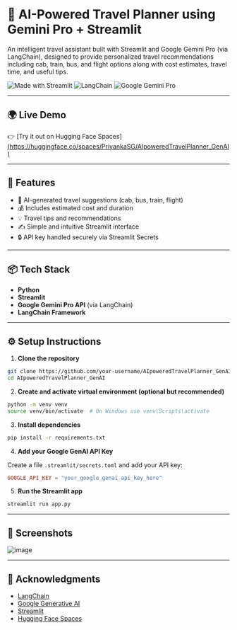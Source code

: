 
# 🚀 AI-Powered Travel Planner using Gemini Pro + Streamlit

An intelligent travel assistant built with Streamlit and Google Gemini Pro (via LangChain), designed to provide personalized travel recommendations including cab, train, bus, and flight options along with cost estimates, travel time, and useful tips.

![Made with Streamlit](https://img.shields.io/badge/Made%20with-Streamlit-red?logo=streamlit)
![LangChain](https://img.shields.io/badge/Powered%20by-LangChain-blueviolet?logo=python)
![Google Gemini Pro](https://img.shields.io/badge/Google-Gemini%20Pro-yellow?logo=google)

---

## 🌍 Live Demo

👉 [Try it out on Hugging Face Spaces][(https://huggingface.co/spaces/PriyankaSG/AIpoweredTravelPlanner_GenAI)](https://huggingface.co/spaces/PriyankaSG/SmartTravelPlanner_GenAI)

---

## 📌 Features

- 🧠 AI-generated travel suggestions (cab, bus, train, flight)
- 💰 Includes estimated cost and duration
- 💡 Travel tips and recommendations
- ✍️ Simple and intuitive Streamlit interface
- 🔒 API key handled securely via Streamlit Secrets

---

## 📦 Tech Stack

- **Python**
- **Streamlit**
- **Google Gemini Pro API** (via LangChain)
- **LangChain Framework**

---

## ⚙️ Setup Instructions

1. **Clone the repository**

```bash
git clone https://github.com/your-username/AIpoweredTravelPlanner_GenAI.git
cd AIpoweredTravelPlanner_GenAI
```

2. **Create and activate virtual environment (optional but recommended)**

```bash
python -m venv venv
source venv/bin/activate  # On Windows use venv\Scripts\activate
```

3. **Install dependencies**

```bash
pip install -r requirements.txt
```

4. **Add your Google GenAI API Key**

Create a file `.streamlit/secrets.toml` and add your API key:

```toml
GOOGLE_API_KEY = "your_google_genai_api_key_here"
```

5. **Run the Streamlit app**

```bash
streamlit run app.py
```

---

## 📸 Screenshots
![image](https://github.com/user-attachments/assets/5b6361c3-f800-40dd-aeee-e9d5fa5c87c7)



---

## 🙌 Acknowledgments

- [LangChain](https://www.langchain.com/)
- [Google Generative AI](https://ai.google.dev/)
- [Streamlit](https://streamlit.io/)
- [Hugging Face Spaces](https://huggingface.co/spaces)

